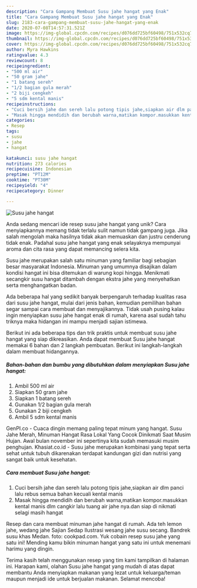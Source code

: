```yaml
---
description: "Cara Gampang Membuat Susu jahe hangat yang Enak"
title: "Cara Gampang Membuat Susu jahe hangat yang Enak"
slug: 2183-cara-gampang-membuat-susu-jahe-hangat-yang-enak
date: 2020-07-08T14:57:31.521Z
image: https://img-global.cpcdn.com/recipes/d076dd725bf60498/751x532cq70/susu-jahe-hangat-foto-resep-utama.jpg
thumbnail: https://img-global.cpcdn.com/recipes/d076dd725bf60498/751x532cq70/susu-jahe-hangat-foto-resep-utama.jpg
cover: https://img-global.cpcdn.com/recipes/d076dd725bf60498/751x532cq70/susu-jahe-hangat-foto-resep-utama.jpg
author: Myra Hawkins
ratingvalue: 4.3
reviewcount: 8
recipeingredient:
- "500 ml air"
- "50 gram jahe"
- "1 batang sereh"
- "1/2 bagian gula merah"
- "2 biji cengkeh"
- "5 sdm kental manis"
recipeinstructions:
- "Cuci bersih jahe dan sereh lalu potong tipis jahe,siapkan air dlm panci lalu rebus semua bahan kecuali kental manis"
- "Masak hingga mendidih dan berubah warna,matikan kompor.masukkan kental manis dlm cangkir lalu tuang air jahe nya.dan siap di nikmati selagi masih hangat"
categories:
- Resep
tags:
- susu
- jahe
- hangat

katakunci: susu jahe hangat 
nutrition: 273 calories
recipecuisine: Indonesian
preptime: "PT12M"
cooktime: "PT30M"
recipeyield: "4"
recipecategory: Dinner

---
```



![Susu jahe hangat](https://img-global.cpcdn.com/recipes/d076dd725bf60498/751x532cq70/susu-jahe-hangat-foto-resep-utama.jpg)

Anda sedang mencari ide resep susu jahe hangat yang unik? Cara menyiapkannya memang tidak terlalu sulit namun tidak gampang juga. Jika salah mengolah maka hasilnya tidak akan memuaskan dan justru cenderung tidak enak. Padahal susu jahe hangat yang enak selayaknya mempunyai aroma dan cita rasa yang dapat memancing selera kita.

Susu jahe merupakan salah satu minuman yang familiar bagi sebagian besar masyarakat Indonesia. Minuman yang umumnya disajikan dalam kondisi hangat ini bisa ditemukan di warung kopi hingga. Menikmati secangkir susu hangat ditambah dengan ekstra jahe yang menyehatkan serta menghangatkan badan.

Ada beberapa hal yang sedikit banyak berpengaruh terhadap kualitas rasa dari susu jahe hangat, mulai dari jenis bahan, kemudian pemilihan bahan segar sampai cara membuat dan menyajikannya. Tidak usah pusing kalau ingin menyiapkan susu jahe hangat enak di rumah, karena asal sudah tahu triknya maka hidangan ini mampu menjadi sajian istimewa.


Berikut ini ada beberapa tips dan trik praktis untuk membuat susu jahe hangat yang siap dikreasikan. Anda dapat membuat Susu jahe hangat memakai 6 bahan dan 2 langkah pembuatan. Berikut ini langkah-langkah dalam membuat hidangannya.

<!--inarticleads1-->

##### Bahan-bahan dan bumbu yang dibutuhkan dalam menyiapkan Susu jahe hangat:

1. Ambil 500 ml air
1. Siapkan 50 gram jahe
1. Siapkan 1 batang sereh
1. Gunakan 1/2 bagian gula merah
1. Gunakan 2 biji cengkeh
1. Ambil 5 sdm kental manis


GenPI.co - Cuaca dingin memang paling tepat minum yang hangat. Susu Jahe Merah, Minuman Hangat Rasa Lokal Yang Cocok Dinikmati Saat Musim Hujan. Awal bulan november ini sepertinya kita sudah memasuki musim penghujan. Khasiat.co.id - Susu jahe merupakan kombinasi yang tepat serta sehat untuk tubuh dikarenakan terdapat kandungan gizi dan nutrisi yang sangat baik untuk kesehatan. 

<!--inarticleads2-->

##### Cara membuat Susu jahe hangat:

1. Cuci bersih jahe dan sereh lalu potong tipis jahe,siapkan air dlm panci lalu rebus semua bahan kecuali kental manis
1. Masak hingga mendidih dan berubah warna,matikan kompor.masukkan kental manis dlm cangkir lalu tuang air jahe nya.dan siap di nikmati selagi masih hangat


Resep dan cara membuat minuman jahe hangat di rumah. Ada teh lemon jahe, wedang jahe Sajian Sedap Ilustrasi wesang jahe susu secang. Bandrek susu khas Medan. foto: cookpad.com. Yuk cobain resep susu jahe yang satu ini! Mending kamu bikin minuman hangat yang satu ini untuk menemani harimu yang dingin. 

Terima kasih telah menggunakan resep yang tim kami tampilkan di halaman ini. Harapan kami, olahan Susu jahe hangat yang mudah di atas dapat membantu Anda menyiapkan makanan yang lezat untuk keluarga/teman maupun menjadi ide untuk berjualan makanan. Selamat mencoba!
